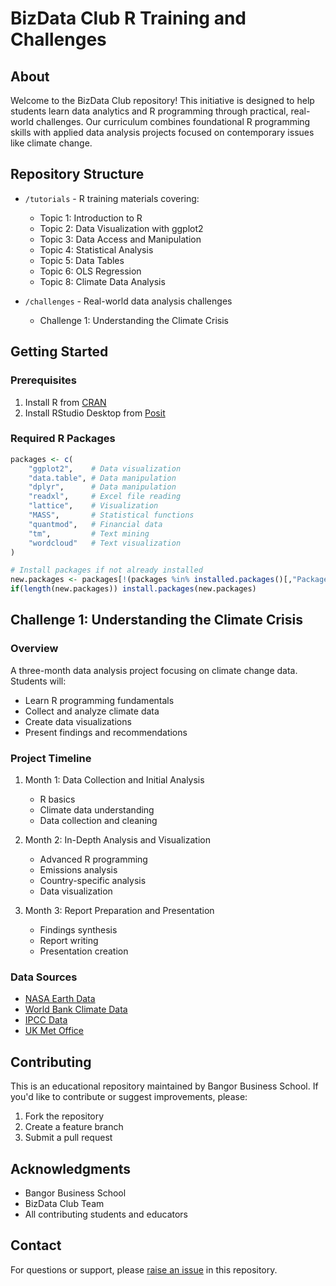 # BizData Club R Training and Challenges

## About
Welcome to the BizData Club repository! This initiative is designed to help students learn data analytics and R programming through practical, real-world challenges. Our curriculum combines foundational R programming skills with applied data analysis projects focused on contemporary issues like climate change.

## Repository Structure
- `/tutorials` - R training materials covering:
  - Topic 1: Introduction to R
  - Topic 2: Data Visualization with ggplot2
  - Topic 3: Data Access and Manipulation
  - Topic 4: Statistical Analysis
  - Topic 5: Data Tables
  - Topic 6: OLS Regression
  - Topic 8: Climate Data Analysis

- `/challenges` - Real-world data analysis challenges
  - Challenge 1: Understanding the Climate Crisis

## Getting Started

### Prerequisites
1. Install R from [CRAN](https://cran.r-project.org/)
2. Install RStudio Desktop from [Posit](https://posit.co/download/rstudio-desktop/)

### Required R Packages
```R
packages <- c(
    "ggplot2",    # Data visualization
    "data.table", # Data manipulation
    "dplyr",      # Data manipulation
    "readxl",     # Excel file reading
    "lattice",    # Visualization
    "MASS",       # Statistical functions
    "quantmod",   # Financial data
    "tm",         # Text mining
    "wordcloud"   # Text visualization
)

# Install packages if not already installed
new.packages <- packages[!(packages %in% installed.packages()[,"Package"])]
if(length(new.packages)) install.packages(new.packages)
```

## Challenge 1: Understanding the Climate Crisis

### Overview
A three-month data analysis project focusing on climate change data. Students will:
- Learn R programming fundamentals
- Collect and analyze climate data
- Create data visualizations
- Present findings and recommendations

### Project Timeline
1. Month 1: Data Collection and Initial Analysis
   - R basics
   - Climate data understanding
   - Data collection and cleaning

2. Month 2: In-Depth Analysis and Visualization
   - Advanced R programming
   - Emissions analysis
   - Country-specific analysis
   - Data visualization

3. Month 3: Report Preparation and Presentation
   - Findings synthesis
   - Report writing
   - Presentation creation

### Data Sources
- [NASA Earth Data](https://www.earthdata.nasa.gov/learn/find-data)
- [World Bank Climate Data](https://data.worldbank.org/topic/19)
- [IPCC Data](https://www.ipcc-data.org/observ/ddc_co2.html)
- [UK Met Office](https://www.metoffice.gov.uk/research/climate/maps-and-data/uk-and-regional-series)

## Contributing
This is an educational repository maintained by Bangor Business School. If you'd like to contribute or suggest improvements, please:
1. Fork the repository
2. Create a feature branch
3. Submit a pull request

## Acknowledgments
- Bangor Business School
- BizData Club Team
- All contributing students and educators

## Contact
For questions or support, please [raise an issue](../../issues) in this repository.
